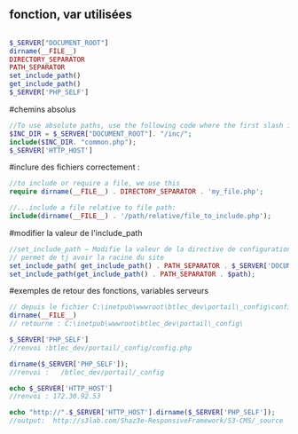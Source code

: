 ## fonction, var utilisées


```php

$_SERVER["DOCUMENT_ROOT"]
dirname(__FILE__)
DIRECTORY_SEPARATOR 
PATH_SEPARATOR
set_include_path()
get_include_path()
$_SERVER['PHP_SELF']
```




#chemins absolus


```php
//To use absolute paths, use the following code where the first slash indicates starting from the domain name:
$INC_DIR = $_SERVER["DOCUMENT_ROOT"]. "/inc/"; 
include($INC_DIR. "common.php"); 
$_SERVER['HTTP_HOST']
```

#inclure des fichiers correctement :


```php
//to include or require a file, we use this
require dirname(__FILE__) . DIRECTORY_SEPARATOR . 'my_file.php';

//...include a file relative to file path:
include(dirname(__FILE__) . '/path/relative/file_to_include.php');
```

#modifier la valeur de l'include_path

```php
//set_include_path — Modifie la valeur de la directive de configuration include_path
// permet de tj avoir la racine du site
set_include_path( get_include_path() . PATH_SEPARATOR . $_SERVER['DOCUMENT_ROOT'] ); 
set_include_path(get_include_path() . PATH_SEPARATOR . $path);
```

#exemples de retour des fonctions, variables serveurs


```php
// depuis le fichier C:\inetpub\wwwroot\btlec_dev\portail\_config\config.php
dirname(__FILE__)
// retourne : C:\inetpub\wwwroot\btlec_dev\portail\_config\

$_SERVER['PHP_SELF']
//renvoi :btlec_dev/portail/_config/config.php

dirname($_SERVER['PHP_SELF']);
//renvoi :   /btlec_dev/portail/_config

echo $_SERVER['HTTP_HOST'] 
//renvoi : 172.30.92.53

echo "http://".$_SERVER['HTTP_HOST'].dirname($_SERVER['PHP_SELF']);
//output:  http://s3lab.com/Shaz3e-ResponsiveFramework/S3-CMS/_source



```

